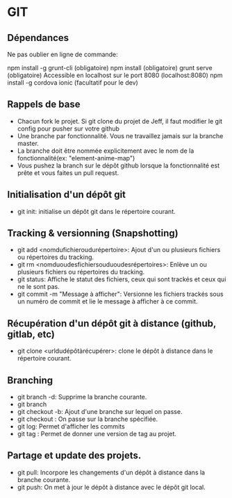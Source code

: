 # GIT

## Dépendances

Ne pas oublier en ligne de commande:

npm install -g grunt-cli (obligatoire)
npm install (obligatoire)
grunt serve (obligatoire) Accessible en localhost sur le port 8080 (localhost:8080)
npm install -g cordova ionic (facultatif pour le dev)

## Rappels de base

* Chacun fork le projet. Si git clone du projet de Jeff, il faut modifier le git config pour pusher sur votre github
* Une branche par fonctionnalité. Vous ne travaillez jamais sur la branche master.
* La branche doit être nommée explicitement avec le nom de la fonctionnalité(ex: "element-anime-map")
* Vous pushez la branch sur le dépôt github lorsque la fonctionnalité est prête et vous faites un pull request.

## Initialisation d'un dépôt git
* git init: initialise un dépôt git dans le répertoire courant.

## Tracking & versionning (Snapshotting)

* git add <nomdufichieroudurépertoire>: Ajout d'un ou plusieurs fichiers ou répertoires du tracking.
* git rm <nomduoudesfichiersouduoudesrépertoires>: Enlève un ou plusieurs fichiers ou répertoires du tracking.
* git status: Affiche le statut des fichiers, ceux qui sont trackés et ceux qui ne le sont pas.
* git commit -m "Message à afficher": Versionne les fichiers trackés sous un numéro de commit et lie le message à afficher à ce commit.

## Récupération d'un dépôt git à distance (github, gitlab, etc)
* git clone <urldudépôtàrécupérer>: clone le dépôt à distance dans le répertoire courant.

## Branching 
* git branch -d: Supprime la branche courante.
* git branch
* git checkout -b: Ajout d'une branche sur lequel on passe.
* git checkout <nom de la branche>: On passe sur la branche spécifiée.
* git log: Permet d'afficher les commits
* git tag <nomdutag>: Permet de donner une version de tag au projet.


## Partage et update des projets.

* git pull: Incorpore les changements d'un dépôt à distance dans la branche courante.
* git push: On met à jour le dépôt à distance avec le dépôt git local.


